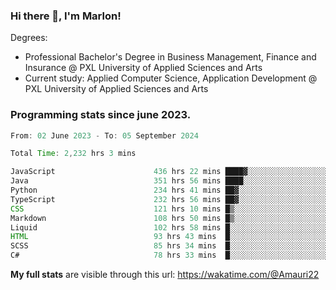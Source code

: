 
### Hi there 👋, I'm Marlon!

Degrees: 
- Professional Bachelor's Degree in Business Management, Finance and Insurance @ PXL University of Applied Sciences and Arts
- Current study: Applied Computer Science, Application Development @ PXL University of Applied Sciences and Arts

### Programming stats since june 2023.
<!--START_SECTION:waka-->

```java
From: 02 June 2023 - To: 05 September 2024

Total Time: 2,232 hrs 3 mins

JavaScript                      436 hrs 22 mins ████▓░░░░░░░░░░░░░░░░░░░░   19.29 %
Java                            351 hrs 56 mins ████░░░░░░░░░░░░░░░░░░░░░   15.55 %
Python                          234 hrs 41 mins ██▓░░░░░░░░░░░░░░░░░░░░░░   10.37 %
TypeScript                      232 hrs 56 mins ██▓░░░░░░░░░░░░░░░░░░░░░░   10.30 %
CSS                             121 hrs 10 mins █▒░░░░░░░░░░░░░░░░░░░░░░░   05.36 %
Markdown                        108 hrs 50 mins █▒░░░░░░░░░░░░░░░░░░░░░░░   04.81 %
Liquid                          102 hrs 58 mins █░░░░░░░░░░░░░░░░░░░░░░░░   04.55 %
HTML                            93 hrs 43 mins  █░░░░░░░░░░░░░░░░░░░░░░░░   04.14 %
SCSS                            85 hrs 34 mins  █░░░░░░░░░░░░░░░░░░░░░░░░   03.78 %
C#                              78 hrs 33 mins  █░░░░░░░░░░░░░░░░░░░░░░░░   03.47 %
```

<!--END_SECTION:waka-->
**My full stats** are visible through this url: https://wakatime.com/@Amauri22
